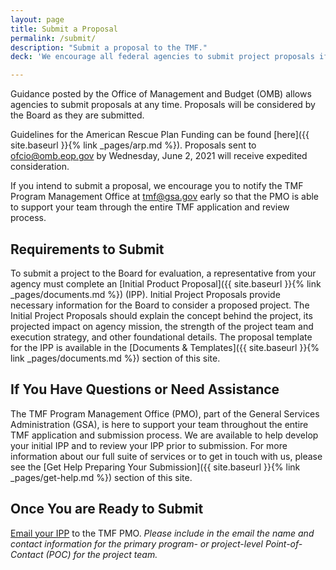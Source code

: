 ```yaml
---
layout: page
title: Submit a Proposal
permalink: /submit/
description: "Submit a proposal to the TMF."
deck: 'We encourage all federal agencies to submit project proposals if the vision, mission, and use of TMF makes sense for agency IT modernization efforts.'

---
```


Guidance posted by the Office of Management and Budget (OMB) allows agencies to submit proposals at any time. Proposals will be considered by the Board as they are submitted.

Guidelines for the American Rescue Plan Funding can be found [here]({{ site.baseurl }}{% link _pages/arp.md %}). Proposals sent to [ofcio@omb.eop.gov](mailto:ofcio@omb.eop.gov) by Wednesday, June 2, 2021 will receive expedited consideration.

If you intend to submit a proposal, we encourage you to notify the TMF Program Management Office at [tmf@gsa.gov](mailto:tmf@gsa.gov) early so that the PMO is able to support your team through the entire TMF application and review process.


## Requirements to Submit

To submit a project to the Board for evaluation, a representative from your agency must complete an [Initial Product Proposal]({{ site.baseurl }}{% link _pages/documents.md %}) (IPP). Initial Project Proposals provide necessary information for the Board to consider a proposed project. The Initial Project Proposals should explain the concept behind the project, its projected impact on agency mission, the strength of the project team and execution strategy, and other foundational details. The proposal template for the IPP is available in the [Documents & Templates]({{ site.baseurl }}{% link _pages/documents.md %}) section of this site. 

## If You Have Questions or Need Assistance

The TMF Program Management Office (PMO), part of the General Services Administration (GSA), is here to support your team throughout the entire TMF application and submission process. We are available to help develop your initial IPP and to review your IPP prior to submission. For more information about our full suite of services or to get in touch with us, please see the [Get Help Preparing Your Submission]({{ site.baseurl }}{% link _pages/get-help.md %}) section of this site.

## Once You are Ready to Submit 

[Email your IPP](mailto:tmf@gsa.gov) to the TMF PMO. _Please include in the email the name and contact information for the primary program- or project-level Point-of-Contact (POC) for the project team._
